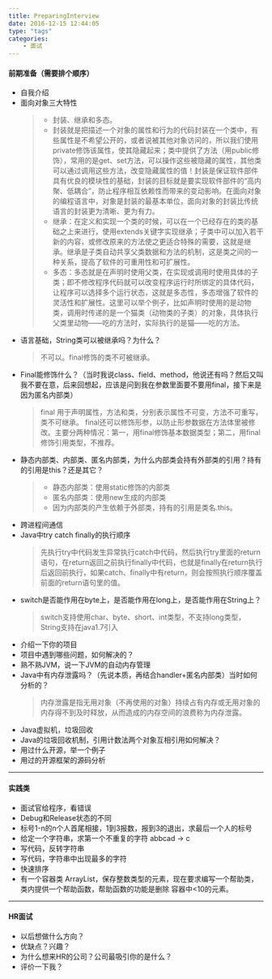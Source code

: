 ```yaml
---
title: PreparingInterview
date: 2016-12-15 12:44:05
type: "tags"
categories: 
	- 面试
---
```

#### 前期准备（需要排个顺序）
* 自我介绍
* 面向对象三大特性
	> * 封装、继承和多态。
	> * 封装就是把描述一个对象的属性和行为的代码封装在一个类中，有些属性是不希望公开的，或者说被其他对象访问的，所以我们使用private修饰该属性，使其隐藏起来；类中提供了方法（用public修饰），常用的是get、set方法，可以操作这些被隐藏的属性，其他类可以通过调用这些方法，改变隐藏属性的值！封装是保证软件部件具有优良的模块性的基础，封装的目标就是要实现软件部件的“高内聚、低耦合”，防止程序相互依赖性而带来的变动影响。在面向对象的编程语言中，对象是封装的最基本单位，面向对象的封装比传统语言的封装更为清晰、更为有力。
	> * 继承：在定义和实现一个类的时候，可以在一个已经存在的类的基础之上来进行，使用extends关键字实现继承；子类中可以加入若干新的内容，或修改原来的方法使之更适合特殊的需要，这就是继承。继承是子类自动共享父类数据和方法的机制，这是类之间的一种关系，提高了软件的可重用性和可扩展性。
	> * 多态：多态就是在声明时使用父类，在实现或调用时使用具体的子类；即不修改程序代码就可以改变程序运行时所绑定的具体代码，让程序可以选择多个运行状态，这就是多态性，多态增强了软件的灵活性和扩展性。这里可以举个例子，比如声明时使用的是动物类，调用时传递的是一个猫类（动物类的子类）的对象，具体执行父类里动物——吃的方法时，实际执行的是猫——吃的方法。
* 语言基础，String类可以被继承吗？为什么？
	> 不可以。final修饰的类不可被继承。
* Final能修饰什么？（当时我说class、field、method，他说还有吗？然后又叫我不要在意，后来回想起，应该是问到我在参数里面要不要用final，接下来是因为匿名内部类）
	> final 用于声明属性，方法和类，分别表示属性不可变，方法不可重写，类不可继承。
	> final还可以修饰形参，以防止形参数据在方法体里被修改。主要分两种情况：第一，用final修饰基本数据类型；第二，用final修饰引用类型，不推荐。
* 静态内部类、内部类、匿名内部类，为什么内部类会持有外部类的引用？持有的引用是this？还是其它？
	> * 静态内部类：使用static修饰的内部类
	> * 匿名内部类：使用new生成的内部类
	> * 因为内部类的产生依赖于外部类，持有的引用是类名.this。
* 跨进程间通信
* Java中try catch finally的执行顺序
	> 先执行try中代码发生异常执行catch中代码，然后执行try里面的return语句，在return返回之前执行finally中代码，也就是finally在return执行后返回前执行，如果catch、finally中有return，则会按照执行顺序覆盖前面的return语句里的值。
* switch是否能作用在byte上，是否能作用在long上，是否能作用在String上？
	> switch支持使用char、byte、short、int类型，不支持long类型，String支持在java1.7引入
* 介绍一下你的项目
* 项目中遇到哪些问题，如何解决的？
* 熟不熟JVM，说一下JVM的自动内存管理
* Java中有内存泄露吗？（先说本质，再结合handler+匿名内部类）当时如何分析的？
	> 内存泄露是指无用对象（不再使用的对象）持续占有内存或无用对象的内存得不到及时释放，从而造成的内存空间的浪费称为内存泄露。
* Java虚拟机，垃圾回收
* Java的垃圾回收机制，引用计数法两个对象互相引用如何解决？
* 用过什么开源，举一个例子
* 用过的开源框架的源码分析

- - - 
#### 实践类
* 面试官给程序，看错误
* Debug和Release状态的不同
* 标号1-n的n个人首尾相接，1到3报数，报到3的退出，求最后一个人的标号
* 给定一个字符串，求第一个不重复的字符 abbcad -> c
* 写代码，反转字符串
* 写代码，字符串中出现最多的字符
* 快速排序
* 有一个容器类 ArrayList，保存整数类型的元素，现在要求编写一个帮助类，类内提供一个帮助函数，帮助函数的功能是删除 容器中<10的元素。
- - - 
#### HR面试
* 以后想做什么方向？
* 优缺点？兴趣？
* 为什么想来HR的公司？公司最吸引你的是什么？
* 评价一下我？


